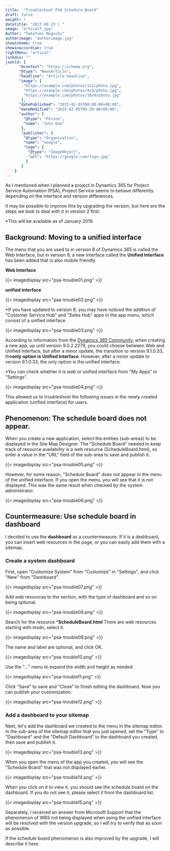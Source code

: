 ```yaml
---
title:  "Troubleshoot PSA Schedule Board"
draft: false
weight: 7
datetitle: "2017.08.23 | "
image: "artical7.jpg"
Author: "Takafumi Noguchi"
authorimage: "authorimage.jpg"
showinhome: true
showinaccordian: true
rightMenu: "artical"
linkdin: ""
jsonld: {
      "@context": "https://schema.org",
      "@type": "NewsArticle",
      "headline": "Article headline",
      "image": [
        "https://example.com/photos/1x1/photo.jpg",
        "https://example.com/photos/4x3/photo.jpg",
        "https://example.com/photos/16x9/photo.jpg"
       ],
      "datePublished": "2015-02-05T08:00:00+08:00",
      "dateModified": "2015-02-05T09:20:00+08:00",
      "author": {
        "@type": "Person",
        "name": "John Doe"
       },
       "publisher": {
        "@type": "Organization",
        "name": "Google",
        "logo": {
          "@type": "ImageObject",
          "url": "https://google.com/logo.jpg"
         }
       }
    }
---
```

<!-- Intro  -->
As I mentioned when I planned a project in Dynamics 365 for Project Service Automation (PSA), Project Service seems to behave differently depending on the interface and version differences.

It may be possible to improve this by upgrading the version, but here are the steps we took to deal with it in version 2 first.

*This will be available as of January 2019.


## Background: Moving to a unified interface
The menu that you are used to in version 8 of Dynamics 365 is called the Web Interface, but in version 9, a new interface called the **Unified Interface** has been added that is also mobile friendly.

<!-- Center -->
**Web Interface**
<!-- Image= psa-trouble01.png -->
{{< imagedisplay src="psa-trouble01.png" >}}

**unified interface**
<!-- Image= psa-trouble02.png -->
{{< imagedisplay src="psa-trouble02.png" >}}


*If you have updated to version 9, you may have noticed the addition of "Customer Service Hub" and "Sales Hub" apps in the app menu, which consist of a unified interface.
<!-- Image= psa-trouble03.png -->
{{< imagedisplay src="psa-trouble03.png" >}}


According to information from the [Dynamics 365 Community](https://community.dynamics.com/crm/b/bringyourcode2life/posts/dynamics-365-app-designer-web-interface-is-going-to-be-already-deprecated), when creating a new app, up until version 9.0.2.2279, you could choose between Web and Unified Interface, but after a minor update, the transition to version 9.1.0.33, the**only option is Unified Interface**. However, after a minor update to version 9.1.0.33, the only option is the unified interface.

*You can check whether it is web or unified interface from "My Apps" in "Settings".
<!-- Image= psa-trouble04.png -->
{{< imagedisplay src="psa-trouble04.png" >}}


This allowed us to troubleshoot the following issues in the newly created application (unified interface) for users.

## Phenomenon: The schedule board does not appear.
When you create a new application, select the entities (sub-areas) to be displayed in the Site Map Designer. The "Schedule Board" needed to keep track of resource availability is a web resource (ScheduleBoard.html), so enter a value in the "URL" field of the sub-area to save and publish it.
<!-- Image= psa-trouble05.png -->
{{< imagedisplay src="psa-trouble05.png" >}}


However, for some reason, "Schedule Board" does not appear in the menu of the unified interface.
If you open the menu, you will see that it is not displayed. This was the same result when checked by the system administrator.
<!-- Image= psa-trouble06.png -->
{{< imagedisplay src="psa-trouble06.png" >}}


## Countermeasure: Use schedule board in dashboard
I decided to use the **dashboard** as a countermeasure.
If it is a dashboard, you can insert web resources in the page, or you can easily add them with a sitemap.

### Create a system dashboard
First, open "Customize System" from "Customize" in "Settings", and click "New" from "Dashboard".
<!-- Image= psa-trouble07.png -->
{{< imagedisplay src="psa-trouble07.png" >}}


Add web resources to the section, with the type of dashboard and so on being optional.
<!-- Image= psa-trouble08.png -->
{{< imagedisplay src="psa-trouble08.png" >}}


Search for the resource ***ScheduleBoard.html** There are web resources starting with msdn, select it.
<!-- Image= psa-trouble09.png -->
{{< imagedisplay src="psa-trouble09.png" >}}


The name and label are optional, and click OK.
<!-- Image= psa-trouble10.png -->
{{< imagedisplay src="psa-trouble10.png" >}}


Use the "..." menu to expand the width and height as needed.
<!-- Image= psa-trouble11.png -->
{{< imagedisplay src="psa-trouble11.png" >}}


Click "Save" to save and "Close" to finish editing the dashboard. Now you can publish your customization.
<!-- Image= psa-trouble12.png -->
{{< imagedisplay src="psa-trouble12.png" >}}


### Add a dashboard to your sitemap
Next, let's add the dashboard we created to the menu in the sitemap editor. In the sub-area of the sitemap editor that you just opened, set the "Type" to "Dashboard" and the "Default Dashboard" to the dashboard you created, then save and publish it.
<!-- Image= psa-trouble13.png -->
{{< imagedisplay src="psa-trouble13.png" >}}


When you open the menu of the app you created, you will see the "Schedule Board" that was not displayed earlier.
<!-- Image= psa-trouble14.png -->
{{< imagedisplay src="psa-trouble14.png" >}}


When you click on it to view it, you should see the schedule board on the dashboard. If you do not see it, please select it from the dashboard list.
<!-- Image= psa-trouble15.png -->
{{< imagedisplay src="psa-trouble15.png" >}}


Separately, I received an answer from Microsoft Support that the phenomenon of WBS not being displayed when using the unified interface will be resolved with the version upgrade, so I will try to verify that as soon as possible.

If the schedule board phenomenon is also improved by the upgrade, I will describe it here.     
&nbsp;